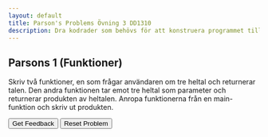 ```yaml
---
layout: default
title: Parson's Problems Övning 3 DD1310
description: Dra kodrader som behövs för att konstruera programmet till den gula rutan. Tänk på att ordningen och indenteringen på kodraderna spelar roll. Du kan sedan klicka på "Get feedback" för att få reda på vilka rader som är rätt. Välj "reset" för att börja om.
---
```



## Parsons 1 (Funktioner)
Skriv två funktioner, en som frågar användaren om tre heltal och returnerar talen. Den andra funktionen tar emot tre heltal som parameter och returnerar produkten av heltalen. Anropa funktionerna från en main-funktion och skriv ut produkten.
<div id="1-sortableTrash" class="sortable-code"></div> 
<div id="1-sortable" class="sortable-code"></div> 
<div style="clear:both;"></div> 
<p> 
    <input id="1-feedbackLink" value="Get Feedback" type="button" /> 
    <input id="1-newInstanceLink" value="Reset Problem" type="button" /> 
</p> 
<script type="text/javascript"> 
(function(){
  var initial = "def inmatning():\n" +
    "    alla_tal = []\n" +
    "    for i in range(3):\n" +
    "        tal = int(input(&quot;Tal &quot;+ str(i+1) +&quot;: &quot;))\n" +
    "        alla_tal.append(tal)\n" +
    "    return alla_tal[0], alla_tal[1], alla_tal[2]     \n" +
    "def multiplicera(tal1, tal2, tal3):\n" +
    "    produkt = tal1 * tal2 * tal3\n" +
    "    return produkt\n" +
    "def main():\n" +
    "    tal_a, tal_b, tal_c = inmatning()\n" +
    "    produkten = multiplicera(tal_a, tal_b, tal_c)\n" +
    "    print(&quot;Produkt:&quot;, produkten)\n" +
    "main()";
  var parsonsPuzzle = new ParsonsWidget({
    "sortableId": "1-sortable",
    "max_wrong_lines": 10,
    "grader": ParsonsWidget._graders.LineBasedGrader,
    "exec_limit": 2500,
    "can_indent": true,
    "x_indent": 50,
    "lang": "en",
    "show_feedback": true,
    "trashId": "1-sortableTrash"
  });
  parsonsPuzzle.init(initial);
  parsonsPuzzle.shuffleLines();
  $("#1-newInstanceLink").click(function(event){ 
      event.preventDefault(); 
      parsonsPuzzle.shuffleLines(); 
  }); 
  $("#1-feedbackLink").click(function(event){ 
      event.preventDefault(); 
      parsonsPuzzle.getFeedback(); 
  }); 
})(); 
</script>
